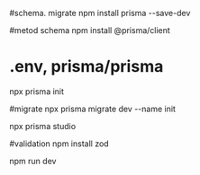 #schema. migrate
npm install prisma --save-dev

#metod schema 
npm install @prisma/client

# .env, prisma/prisma
npx prisma init

#migrate
npx prisma migrate dev --name init

npx prisma studio

#validation
npm install zod

npm run dev
